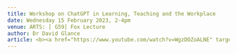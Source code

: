 ```yaml
---
title: Workshop on ChatGPT in Learning, Teaching and the Workplace
date: Wednesday 15 February 2023, 2-4pm
venue: ARTS: [ G59] Fox Lecture
author: Dr David Glance
article: <b><a href="https://www.youtube.com/watch?v=WgzDOZoALNE" target="_blank">Click here to watch the recording of the seminar.</a></b><br/>Please join Dr David Glance and guests for a workshop on ChatGPT and its impact on Learning, Teaching and the Workplace.<br/>Please <a href="https://www.eventbrite.com.au/e/chatgpt-in-learning-teaching-and-the-workplace-tickets-531684170667">reserve a ticket</a> for the event.<br/>Please see <a href="https://nlp-tlp.org/docs/ChatGPT-Workshop.pdf">this PDF</a> for details of the event including the outcomes.<br/><b>Overview</b><br/>The workshop will seek to provide a overview of how ChatGPT and other AI tools can be used to enhance teaching and learning in higher education and how it will be used in the workplace.<br/>This will be a workshop with 2 * 45 min sessions covering:<br/><ol><li>How does ChatGPT work? What are its strengths and limitations?</li><li>Teaching focus: how can ChatGPT be used to assist teaching:<ul><li>Production of content: courses, lectures, tutorials, assessment, FAQs</li><li>Production of outcomes, rubrics</li><li>    Marking of assessment and giving feedback</li><li>Tutoring</li></ul></li><li>Student focus: how can students legitimately use ChatGPT for their learning outcomes:<ul><li>Using it for learning</li><li>Editing work</li><li>Role in accessibility for disabled students</li><li>Learning how to incorporate these tools in future workplace</li><li>Understanding its limitations</li><li>Understanding the ethical and legal aspects of its use</li></ul></li><li>Workplace focus: how will/is AI and ChatGPT being used in professional work? How can we prepare students for a workplace that becomes reliant on these types of assistive technologies?</li><li>Assessment: In the short term, how do we adapt assessment so that the use of tools such as ChatGPT have minimal impact or are integrated into the process.</li><li>Ethics and legal aspects of ChatGPT.</li></ol>
---
```

